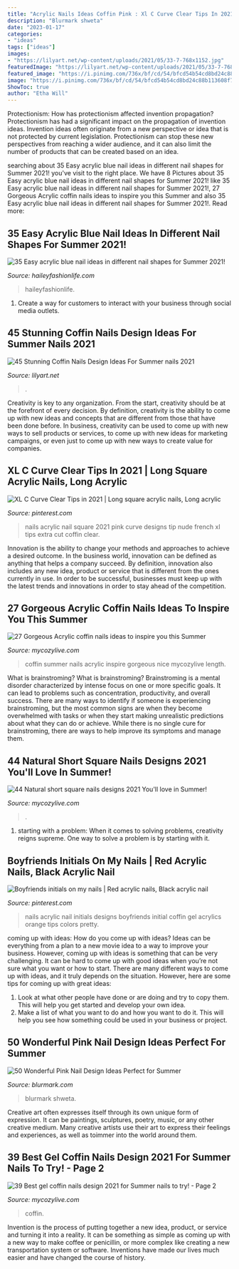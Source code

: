 ```yaml
---
title: "Acrylic Nails Ideas Coffin Pink : Xl C Curve Clear Tips In 2021"
description: "Blurmark shweta"
date: "2023-01-17"
categories:
- "ideas"
tags: ["ideas"]
images:
- "https://lilyart.net/wp-content/uploads/2021/05/33-7-768x1152.jpg"
featuredImage: "https://lilyart.net/wp-content/uploads/2021/05/33-7-768x1152.jpg"
featured_image: "https://i.pinimg.com/736x/bf/cd/54/bfcd54b54cd8bd24c88b113608f71172.jpg"
image: "https://i.pinimg.com/736x/bf/cd/54/bfcd54b54cd8bd24c88b113608f71172.jpg"
ShowToc: true
author: "Etha Will"
---
```



Protectionism: How has protectionism affected invention propagation?
Protectionism has had a significant impact on the propagation of invention ideas. Invention ideas often originate from a new perspective or idea that is not protected by current legislation. Protectionism can stop these new perspectives from reaching a wider audience, and it can also limit the number of products that can be created based on an idea.

	

		
searching about 35 Easy acrylic blue nail ideas in different nail shapes for Summer 2021! you've visit to the right place. We have 8 Pictures about 35 Easy acrylic blue nail ideas in different nail shapes for Summer 2021! like 35 Easy acrylic blue nail ideas in different nail shapes for Summer 2021!, 27 Gorgeous Acrylic coffin nails ideas to inspire you this Summer and also 35 Easy acrylic blue nail ideas in different nail shapes for Summer 2021!. Read more:
		
    
## 35 Easy Acrylic Blue Nail Ideas In Different Nail Shapes For Summer 2021!

<img loading=lazy src="https://haileyfashionlife.com/wp-content/uploads/2021/04/14-4-769x1154.jpg" onerror="this.onerror=null;this.src='https://tse3.mm.bing.net/th?id=OIP._39BG0dWvMU0MIX-OaBjXgHaLH&amp;pid=15.1';" alt="35 Easy acrylic blue nail ideas in different nail shapes for Summer 2021!">

_Source: haileyfashionlife.com_

>haileyfashionlife. 

	

1. Create a way for customers to interact with your business through social media outlets.

    
## 45 Stunning Coffin Nails Design Ideas For Summer Nails 2021

<img loading=lazy src="https://lilyart.net/wp-content/uploads/2021/05/33-7-768x1152.jpg" onerror="this.onerror=null;this.src='https://tse3.mm.bing.net/th?id=OIP.XLkV1QAAlGnn2SwwAmzUygHaLH&amp;pid=15.1';" alt="45 Stunning Coffin Nails Design Ideas For Summer nails 2021">

_Source: lilyart.net_

>. 

	

Creativity is key to any organization. From the start, creativity should be at the forefront of every decision. By definition, creativity is the ability to come up with new ideas and concepts that are different from those that have been done before. In business, creativity can be used to come up with new ways to sell products or services, to come up with new ideas for marketing campaigns, or even just to come up with new ways to create value for companies.

    
## XL C Curve Clear Tips In 2021 | Long Square Acrylic Nails, Long Acrylic

<img loading=lazy src="https://i.pinimg.com/736x/bf/cd/54/bfcd54b54cd8bd24c88b113608f71172.jpg" onerror="this.onerror=null;this.src='https://tse3.mm.bing.net/th?id=OIP.b0p4YkgR7ftNC8xguribFQHaNK&amp;pid=15.1';" alt="XL C Curve Clear Tips in 2021 | Long square acrylic nails, Long acrylic">

_Source: pinterest.com_

>nails acrylic nail square 2021 pink curve designs tip nude french xl tips extra cut coffin clear. 

	

Innovation is the ability to change your methods and approaches to achieve a desired outcome. In the business world, innovation can be defined as anything that helps a company succeed. By definition, innovation also includes any new idea, product or service that is different from the ones currently in use. In order to be successful, businesses must keep up with the latest trends and innovations in order to stay ahead of the competition.

    
## 27 Gorgeous Acrylic Coffin Nails Ideas To Inspire You This Summer

<img loading=lazy src="https://mycozylive.com/wp-content/uploads/2020/06/11-5.jpg" onerror="this.onerror=null;this.src='https://tse3.mm.bing.net/th?id=OIP.fGk4AjtcJYe8QuuH2uUEsgHaLH&amp;pid=15.1';" alt="27 Gorgeous Acrylic coffin nails ideas to inspire you this Summer">

_Source: mycozylive.com_

>coffin summer nails acrylic inspire gorgeous nice mycozylive length. 

	

What is brainstroming?
What is brainstroming? Brainstroming is a mental disorder characterized by intense focus on one or more specific goals. It can lead to problems such as concentration, productivity, and overall success. There are many ways to identify if someone is experiencing brainstroming, but the most common signs are when they become overwhelmed with tasks or when they start making unrealistic predictions about what they can do or achieve. While there is no single cure for brainstroming, there are ways to help improve its symptoms and manage them.

    
## 44 Natural Short Square Nails Designs 2021 You&#039;ll Love In Summer!

<img loading=lazy src="https://mycozylive.com/wp-content/uploads/2021/04/14-14-768x1152.jpg" onerror="this.onerror=null;this.src='https://tse2.mm.bing.net/th?id=OIP.iDkQdcY0km0TVNIkwjYSRQHaLH&amp;pid=15.1';" alt="44 Natural short square nails designs 2021 You&#039;ll love in Summer!">

_Source: mycozylive.com_

>. 

	

1. starting with a problem: When it comes to solving problems, creativity reigns supreme. One way to solve a problem is by starting with it.

    
## Boyfriends Initials On My Nails | Red Acrylic Nails, Black Acrylic Nail

<img loading=lazy src="https://i.pinimg.com/736x/e8/ed/52/e8ed521e0574b7d2a5777dead48a0c1b.jpg" onerror="this.onerror=null;this.src='https://tse1.mm.bing.net/th?id=OIP.W0QLS87eFttQDVRsbUs1zQHaJ3&amp;pid=15.1';" alt="Boyfriends initials on my nails | Red acrylic nails, Black acrylic nail">

_Source: pinterest.com_

>nails acrylic nail initials designs boyfriends initial coffin gel acrylics orange tips colors pretty. 

	

coming up with ideas: How do you come up with ideas?
Ideas can be everything from a plan to a new movie idea to a way to improve your business. However, coming up with ideas is something that can be very challenging. It can be hard to come up with good ideas when you’re not sure what you want or how to start. There are many different ways to come up with ideas, and it truly depends on the situation. However, here are some tips for coming up with great ideas: 
1. Look at what other people have done or are doing and try to copy them. This will help you get started and develop your own idea. 
2. Make a list of what you want to do and how you want to do it. This will help you see how something could be used in your business or project. 

    
## 50 Wonderful Pink Nail Design Ideas Perfect For Summer

<img loading=lazy src="https://www.blurmark.com/wp-content/uploads/2017/04/Pink-and-Black-Acrylic-Nails.jpg" onerror="this.onerror=null;this.src='https://tse4.mm.bing.net/th?id=OIP.i4ofCGmXyTW5dSELHVxzhgHaHa&amp;pid=15.1';" alt="50 Wonderful Pink Nail Design Ideas Perfect for Summer">

_Source: blurmark.com_

>blurmark shweta. 

	

Creative art often expresses itself through its own unique form of expression. It can be paintings, sculptures, poetry, music, or any other creative medium. Many creative artists use their art to express their feelings and experiences, as well as toimmer into the world around them.

    
## 39 Best Gel Coffin Nails Design 2021 For Summer Nails To Try! - Page 2

<img loading=lazy src="https://mycozylive.com/wp-content/uploads/2021/05/13-683x1024.jpg" onerror="this.onerror=null;this.src='https://tse2.mm.bing.net/th?id=OIP.dzt52vdBR__bazcKQzpPxgHaLG&amp;pid=15.1';" alt="39 Best gel coffin nails design 2021 for Summer nails to try! - Page 2">

_Source: mycozylive.com_

>coffin. 

	

Invention is the process of putting together a new idea, product, or service and turning it into a reality. It can be something as simple as coming up with a new way to make coffee or penicillin, or more complex like creating a new transportation system or software. Inventions have made our lives much easier and have changed the course of history.

